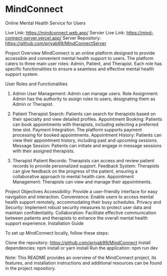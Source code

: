 # MindConnect
Online Mental Health Service for Users

Live Link: https://mindconnect.web.app/
Servier Live Link: https://mind-connect-server.vercel.app/
Server Repository: https://github.com/priyab99/MindConnectServer


Project Overview
MindConnect is an online platform designed to provide accessible and convenient mental health support to users. The platform caters to three main user roles: Admin, Patient, and Therapist. Each role has specific functionalities to ensure a seamless and effective mental health support system.

User Roles and Functionalities
1. Admin
User Management: Admin can manage users.
Role Assignment: Admin has the authority to assign roles to users, designating them as Admin or Therapist.

2. Patient
Therapist Search: Patients can search for therapists based on their specialty and view detailed profiles.
Appointment Booking: Patients can book appointments with therapists, including selecting a preferred time slot.
Payment Integration: The platform supports payment processing for booked appointments.
Appointment History: Patients can view their appointment history, including past and upcoming sessions.
Message Session: Patients can initiate and engage in message sessions with their assigned therapists.

3. Therapist
Patient Records: Therapists can access and review patient records to provide personalized support.
Feedback System: Therapists can give feedback on the progress of the patient, ensuring a collaborative approach to mental health care.
Appointment Management: Therapists can view and manage their appointments.



Project Objectives
Accessibility: Provide a user-friendly interface for easy navigation and interaction.
Convenience: Enable users to access mental health support remotely, accommodating their busy schedules.
Privacy and Security: Implement robust security measures to protect user data and maintain confidentiality.
Collaboration: Facilitate effective communication between patients and therapists to enhance the overall mental health support experience.
Installation Guide

To set up MindConnect locally, follow these steps:

Clone the repository: https://github.com/priyab99/MindConnect
Install dependencies: npm install or yarn install
Run the application: npm run dev


Note: This README provides an overview of the MindConnect project, its features, and installation instructions and additional resources can be found in the project repository.

